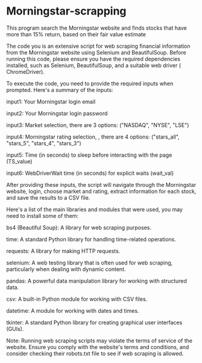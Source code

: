 # Morningstar-scrapping
This program search the Morningstar website and finds stocks that have more than 15% return, based on their fair value estimate

The code you is an extensive script for web scraping financial information from the Morningstar website using Selenium and BeautifulSoup. Before running this code, please ensure you have the required dependencies installed, such as Selenium, BeautifulSoup, and a suitable web driver ( ChromeDriver).

To execute the code, you need to provide the required inputs when prompted. Here's a summary of the inputs:

input1: Your Morningstar login email

input2: Your Morningstar login password

input3: Market selection, there are 3 options: ("NASDAQ", "NYSE", "LSE")

input4: Morningstar rating selection, , there are 4 options: ("stars_all", "stars_5", "stars_4", "stars_3")

input5: Time (in seconds) to sleep before interacting with the page (TS_value)

input6: WebDriverWait time (in seconds) for explicit waits (wait_val)


After providing these inputs, the script will navigate through the Morningstar website, login, choose market and rating, extract information for each stock, and save the results to a CSV file.


Here's a list of the main libraries and modules that were used, you may need to install some of them:

bs4 (Beautiful Soup): A library for web scraping purposes.

time: A standard Python library for handling time-related operations.

requests: A library for making HTTP requests.

selenium: A web testing library that is often used for web scraping, particularly when dealing with dynamic content.

pandas: A powerful data manipulation library for working with structured data.

csv: A built-in Python module for working with CSV files.

datetime: A module for working with dates and times.

tkinter: A standard Python library for creating graphical user interfaces (GUIs).


Note: Running web scraping scripts may violate the terms of service of the website. Ensure you comply with the website's terms and conditions, and consider checking their robots.txt file to see if web scraping is allowed.
